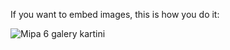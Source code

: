 If you want to embed images, this is how you do it:

![Mipa 6 galery kartini](https://github.com/MIPA6/mipa6.github.io/blob/master/kartini%2021-04-19/1.jpg)
